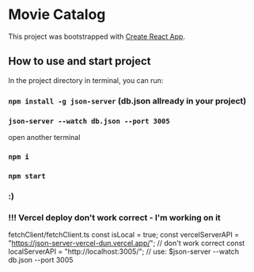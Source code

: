 # Movie Catalog

This project was bootstrapped with [Create React App](https://github.com/facebook/create-react-app).

## How to use and start project 
In the project directory in terminal, you can run:
### `npm install -g json-server` (db.json allready in your project)
### `json-server --watch db.json --port 3005`
open another terminal
### `npm i`
### `npm start`

### :)

### !!! Vercel deploy don't work correct - I'm working on it

fetchClient/fetchClient.ts
const isLocal = true;
const vercelServerAPI = "https://json-server-vercel-dun.vercel.app/"; // don't work correct
const localServerAPI = "http://localhost:3005/"; // use: $json-server --watch db.json --port 3005


